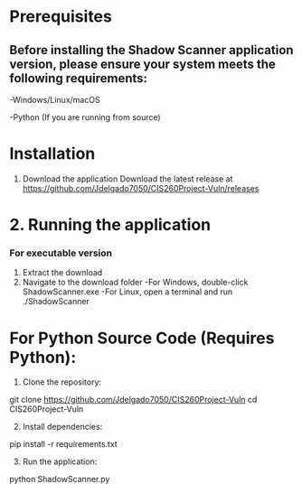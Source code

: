 
# Prerequisites

## Before installing the Shadow Scanner application version, please ensure your system meets the following requirements:

-Windows/Linux/macOS

-Python (If you are running from source)

# Installation

1. Download the application
Download the latest release at https://github.com/Jdelgado7050/CIS260Project-Vuln/releases

# 2. Running the application

### For executable version
1. Extract the download
2. Navigate to the download folder
   -For Windows, double-click ShadowScanner.exe
   -For Linux, open a terminal and run ./ShadowScanner

# For Python Source Code (Requires Python):

1. Clone the repository:

git clone https://github.com/Jdelgado7050/CIS260Project-Vuln
cd CIS260Project-Vuln

2. Install dependencies:

pip install -r requirements.txt

3. Run the application:

python ShadowScanner.py




















